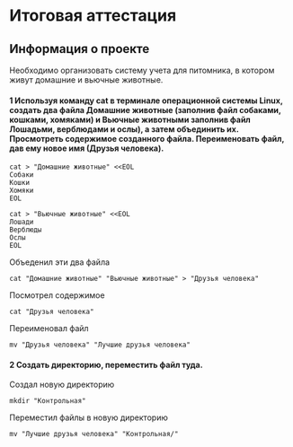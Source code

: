 
# Итоговая аттестация
## Информация о проекте
Необходимо организовать систему учета для питомника, в котором живут
домашние и вьючные животные.

#### 1 Используя команду cat в терминале операционной системы Linux, создать два файла Домашние животные (заполнив файл собаками, кошками, хомяками) и Вьючные животными заполнив файл Лошадьми, верблюдами и ослы), а затем объединить их. Просмотреть содержимое созданного файла. Переименовать файл, дав ему новое имя (Друзья человека).
```
cat > "Домашние животные" <<EOL
Собаки
Кошки
Хомяки
EOL
```
```
cat > "Вьючные животные" <<EOL
Лошади
Верблюды
Ослы
EOL
```
Объеденил эти два файла
```
cat "Домашние животные" "Вьючные животные" > "Друзья человека"
```
Посмотрел содержимое
```
cat "Друзья человека"
```
Переименовал файл
```
mv "Друзья человека" "Лучшие друзья человека"
```
#### 2 Создать директорию, переместить файл туда.
Создал новую директорию
```
mkdir "Контрольная"
```
Переместил файлы в новую директорию
```
mv "Лучшие друзья человека" "Контрольная/"
```




